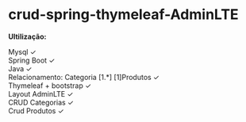 # crud-spring-thymeleaf-AdminLTE

<b>Ultilização:</b>

Mysql ✓ <br>
Spring Boot ✓ <br>
Java ✓ <br>
Relacionamento: Categoria [1.*]  [1]Produtos ✓ <br>
Thymeleaf + bootstrap ✓ <br>
Layout AdminLTE ✓ <br>
CRUD Categorias ✓ <br>
Crud Produtos ✓ <br>



